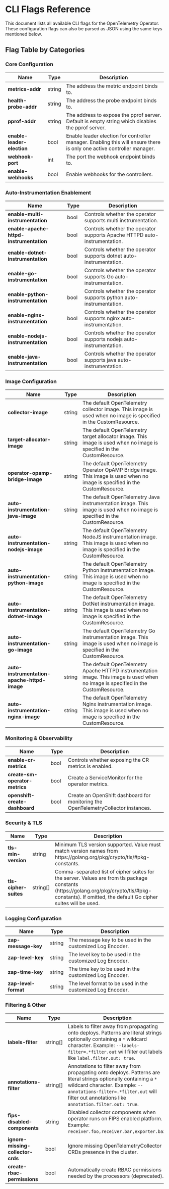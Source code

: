 # CLI Flags Reference

This document lists all available CLI flags for the OpenTelemetry Operator. These configuration flags can also be parsed as JSON using the same keys mentioned below.

## Flag Table by Categories

### Core Configuration

<table>
  <thead>
    <tr>
      <th>Name</th>
      <th>Type</th>
      <th>Description</th>
    </tr>
  </thead>
  <tbody>
    <tr><td><b>metrics-addr</b></td><td>string</td><td>The address the metric endpoint binds to.</td></tr>
    <tr><td><b>health-probe-addr</b></td><td>string</td><td>The address the probe endpoint binds to.</td></tr>
    <tr><td><b>pprof-addr</b></td><td>string</td><td>The address to expose the pprof server. Default is empty string which disables the pprof server.</td></tr>
    <tr><td><b>enable-leader-election</b></td><td>bool</td><td>Enable leader election for controller manager. Enabling this will ensure there is only one active controller manager.</td></tr>
    <tr><td><b>webhook-port</b></td><td>int</td><td>The port the webhook endpoint binds to.</td></tr>
    <tr><td><b>enable-webhooks</b></td><td>bool</td><td>Enable webhooks for the controllers.</td></tr>
  </tbody>
</table>

### Auto-Instrumentation Enablement

<table>
  <thead>
    <tr>
      <th>Name</th>
      <th>Type</th>
      <th>Description</th>
    </tr>
  </thead>
  <tbody>
    <tr><td><b>enable-multi-instrumentation</b></td><td>bool</td><td>Controls whether the operator supports multi instrumentation.</td></tr>
    <tr><td><b>enable-apache-httpd-instrumentation</b></td><td>bool</td><td>Controls whether the operator supports Apache HTTPD auto-instrumentation.</td></tr>
    <tr><td><b>enable-dotnet-instrumentation</b></td><td>bool</td><td>Controls whether the operator supports dotnet auto-instrumentation.</td></tr>
    <tr><td><b>enable-go-instrumentation</b></td><td>bool</td><td>Controls whether the operator supports Go auto-instrumentation.</td></tr>
    <tr><td><b>enable-python-instrumentation</b></td><td>bool</td><td>Controls whether the operator supports python auto-instrumentation.</td></tr>
    <tr><td><b>enable-nginx-instrumentation</b></td><td>bool</td><td>Controls whether the operator supports nginx auto-instrumentation.</td></tr>
    <tr><td><b>enable-nodejs-instrumentation</b></td><td>bool</td><td>Controls whether the operator supports nodejs auto-instrumentation.</td></tr>
    <tr><td><b>enable-java-instrumentation</b></td><td>bool</td><td>Controls whether the operator supports java auto-instrumentation.</td></tr>
  </tbody>
</table>

### Image Configuration

<table>
  <thead>
    <tr>
      <th>Name</th>
      <th>Type</th>
      <th>Description</th>
    </tr>
  </thead>
  <tbody>
    <tr><td><b>collector-image</b></td><td>string</td><td>The default OpenTelemetry collector image. This image is used when no image is specified in the CustomResource.</td></tr>
    <tr><td><b>target-allocator-image</b></td><td>string</td><td>The default OpenTelemetry target allocator image. This image is used when no image is specified in the CustomResource.</td></tr>
    <tr><td><b>operator-opamp-bridge-image</b></td><td>string</td><td>The default OpenTelemetry Operator OpAMP Bridge image. This image is used when no image is specified in the CustomResource.</td></tr>
    <tr><td><b>auto-instrumentation-java-image</b></td><td>string</td><td>The default OpenTelemetry Java instrumentation image. This image is used when no image is specified in the CustomResource.</td></tr>
    <tr><td><b>auto-instrumentation-nodejs-image</b></td><td>string</td><td>The default OpenTelemetry NodeJS instrumentation image. This image is used when no image is specified in the CustomResource.</td></tr>
    <tr><td><b>auto-instrumentation-python-image</b></td><td>string</td><td>The default OpenTelemetry Python instrumentation image. This image is used when no image is specified in the CustomResource.</td></tr>
    <tr><td><b>auto-instrumentation-dotnet-image</b></td><td>string</td><td>The default OpenTelemetry DotNet instrumentation image. This image is used when no image is specified in the CustomResource.</td></tr>
    <tr><td><b>auto-instrumentation-go-image</b></td><td>string</td><td>The default OpenTelemetry Go instrumentation image. This image is used when no image is specified in the CustomResource.</td></tr>
    <tr><td><b>auto-instrumentation-apache-httpd-image</b></td><td>string</td><td>The default OpenTelemetry Apache HTTPD instrumentation image. This image is used when no image is specified in the CustomResource.</td></tr>
    <tr><td><b>auto-instrumentation-nginx-image</b></td><td>string</td><td>The default OpenTelemetry Nginx instrumentation image. This image is used when no image is specified in the CustomResource.</td></tr>
  </tbody>
</table>

### Monitoring & Observability

<table>
  <thead>
    <tr>
      <th>Name</th>
      <th>Type</th>
      <th>Description</th>
    </tr>
  </thead>
  <tbody>
    <tr><td><b>enable-cr-metrics</b></td><td>bool</td><td>Controls whether exposing the CR metrics is enabled.</td></tr>
    <tr><td><b>create-sm-operator-metrics</b></td><td>bool</td><td>Create a ServiceMonitor for the operator metrics.</td></tr>
    <tr><td><b>openshift-create-dashboard</b></td><td>bool</td><td>Create an OpenShift dashboard for monitoring the OpenTelemetryCollector instances.</td></tr>
  </tbody>
</table>

### Security & TLS

<table>
  <thead>
    <tr>
      <th>Name</th>
      <th>Type</th>
      <th>Description</th>
    </tr>
  </thead>
  <tbody>
    <tr><td><b>tls-min-version</b></td><td>string</td><td>Minimum TLS version supported. Value must match version names from https://golang.org/pkg/crypto/tls/#pkg-constants.</td></tr>
    <tr><td><b>tls-cipher-suites</b></td><td>string[]</td><td>Comma-separated list of cipher suites for the server. Values are from tls package constants (https://golang.org/pkg/crypto/tls/#pkg-constants). If omitted, the default Go cipher suites will be used.</td></tr>
  </tbody>
</table>

### Logging Configuration

<table>
  <thead>
    <tr>
      <th>Name</th>
      <th>Type</th>
      <th>Description</th>
    </tr>
  </thead>
  <tbody>
    <tr><td><b>zap-message-key</b></td><td>string</td><td>The message key to be used in the customized Log Encoder.</td></tr>
    <tr><td><b>zap-level-key</b></td><td>string</td><td>The level key to be used in the customized Log Encoder.</td></tr>
    <tr><td><b>zap-time-key</b></td><td>string</td><td>The time key to be used in the customized Log Encoder.</td></tr>
    <tr><td><b>zap-level-format</b></td><td>string</td><td>The level format to be used in the customized Log Encoder.</td></tr>
  </tbody>
</table>

### Filtering & Other

<table>
  <thead>
    <tr>
      <th>Name</th>
      <th>Type</th>
      <th>Description</th>
    </tr>
  </thead>
  <tbody>
    <tr><td><b>labels-filter</b></td><td>string[]</td><td>Labels to filter away from propagating onto deploys. Patterns are literal strings optionally containing a <code>*</code> wildcard character. Example: <code>--labels-filter=.*filter.out</code> will filter out labels like <code>label.filter.out: true</code>.</td></tr>
    <tr><td><b>annotations-filter</b></td><td>string[]</td><td>Annotations to filter away from propagating onto deploys. Patterns are literal strings optionally containing a <code>*</code> wildcard character. Example: <code>--annotations-filter=.*filter.out</code> will filter out annotations like <code>annotation.filter.out: true</code>.</td></tr>
    <tr><td><b>fips-disabled-components</b></td><td>string</td><td>Disabled collector components when operator runs on FIPS enabled platform. Example: <code>receiver.foo,receiver.bar,exporter.baz</code>.</td></tr>
    <tr><td><b>ignore-missing-collector-crds</b></td><td>bool</td><td>Ignore missing OpenTelemetryCollector CRDs presence in the cluster.</td></tr>
    <tr><td><b>create-rbac-permissions</b></td><td>bool</td><td>Automatically create RBAC permissions needed by the processors (deprecated).</td></tr>
  </tbody>
</table>
